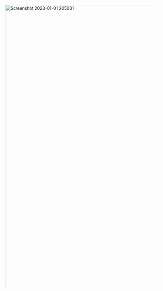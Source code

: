 <img width="926" alt="Screenshot 2023-01-01 205031" src="https://user-images.githubusercontent.com/112646550/210175874-a8b30e89-9eff-480b-8623-5f7eb91fe27e.png">
